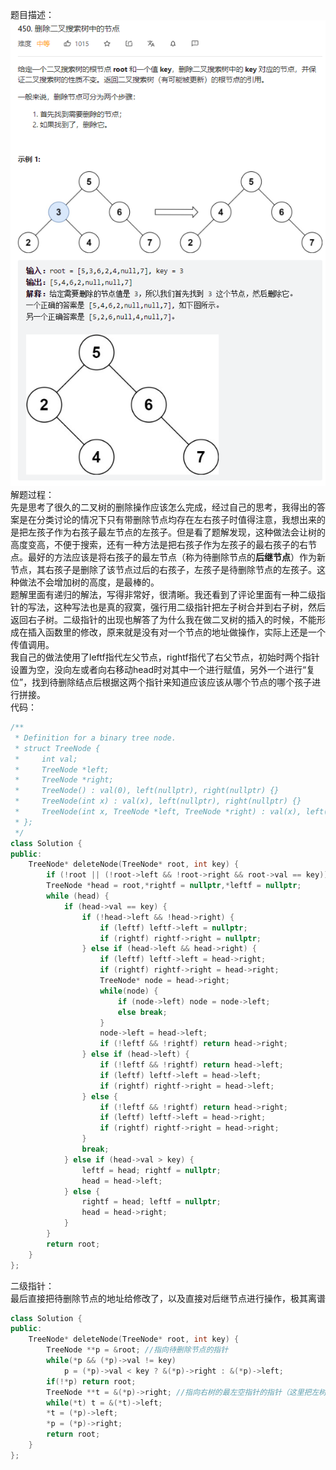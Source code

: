 题目描述：  
![image](/basicaldatastructure/binary_tree/image/image36.png)    
解题过程：  
先是思考了很久的二叉树的删除操作应该怎么完成，经过自己的思考，我得出的答案是在分类讨论的情况下只有带删除节点均存在左右孩子时值得注意，我想出来的是把左孩子作为右孩子最左节点的左孩子。但是看了题解发现，这种做法会让树的高度变高，不便于搜索，还有一种方法是把右孩子作为左孩子的最右孩子的右节点。最好的方法应该是将右孩子的最左节点（称为待删除节点的**后继节点**）作为新节点，其右孩子是删除了该节点过后的右孩子，左孩子是待删除节点的左孩子。这种做法不会增加树的高度，是最棒的。  
题解里面有递归的解法，写得非常好，很清晰。我还看到了评论里面有一种二级指针的写法，这种写法也是真的寂寞，强行用二级指针把左子树合并到右子树，然后返回右子树。二级指针的出现也解答了为什么我在做二叉树的插入的时候，不能形成在插入函数里的修改，原来就是没有对一个节点的地址做操作，实际上还是一个传值调用。  
我自己的做法使用了leftf指代左父节点，rightf指代了右父节点，初始时两个指针设置为空，没向左或者向右移动head时对其中一个进行赋值，另外一个进行“复位”，找到待删除结点后根据这两个指针来知道应该应该从哪个节点的哪个孩子进行拼接。  
代码：  
```cpp
/**
 * Definition for a binary tree node.
 * struct TreeNode {
 *     int val;
 *     TreeNode *left;
 *     TreeNode *right;
 *     TreeNode() : val(0), left(nullptr), right(nullptr) {}
 *     TreeNode(int x) : val(x), left(nullptr), right(nullptr) {}
 *     TreeNode(int x, TreeNode *left, TreeNode *right) : val(x), left(left), right(right) {}
 * };
 */
class Solution {
public:
    TreeNode* deleteNode(TreeNode* root, int key) {
        if (!root || (!root->left && !root->right && root->val == key)) return nullptr;
        TreeNode *head = root,*rightf = nullptr,*leftf = nullptr;
        while (head) {
            if (head->val == key) {
                if (!head->left && !head->right) {
                    if (leftf) leftf->left = nullptr;
                    if (rightf) rightf->right = nullptr;
                } else if (head->left && head->right) {
                    if (leftf) leftf->left = head->right;
                    if (rightf) rightf->right = head->right;
                    TreeNode* node = head->right;
                    while(node) {
                        if (node->left) node = node->left;
                        else break;
                    }
                    node->left = head->left;
                    if (!leftf && !rightf) return head->right;
                } else if (head->left) {
                    if (!leftf && !rightf) return head->left;
                    if (leftf) leftf->left = head->left;
                    if (rightf) rightf->right = head->left;
                } else {
                    if (!leftf && !rightf) return head->right;
                    if (leftf) leftf->left = head->right;
                    if (rightf) rightf->right = head->right;
                }
                break;
            } else if (head->val > key) {
                leftf = head; rightf = nullptr;
                head = head->left;
            } else {
                rightf = head; leftf = nullptr;
                head = head->right;
            }
        }
        return root;
    }
};
```  
二级指针：  
最后直接把待删除节点的地址给修改了，以及直接对后继节点进行操作，极其离谱  
```cpp
class Solution {
public:
    TreeNode* deleteNode(TreeNode* root, int key) {
        TreeNode **p = &root; //指向待删除节点的指针
        while(*p && (*p)->val != key) 
            p = (*p)->val < key ? &(*p)->right : &(*p)->left;
        if(!*p) return root;
        TreeNode **t = &(*p)->right; //指向右树的最左空指针的指针（这里把左树合到右树，反之同理即可）
        while(*t) t = &(*t)->left;
        *t = (*p)->left;
        *p = (*p)->right;
        return root;
    }
};
```